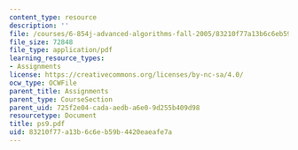 ```yaml
---
content_type: resource
description: ''
file: /courses/6-854j-advanced-algorithms-fall-2005/83210f77a13b6c6eb59b4420eaeafe7a_ps9.pdf
file_size: 72848
file_type: application/pdf
learning_resource_types:
- Assignments
license: https://creativecommons.org/licenses/by-nc-sa/4.0/
ocw_type: OCWFile
parent_title: Assignments
parent_type: CourseSection
parent_uid: 725f2e04-cada-aedb-a6e0-9d255b409d98
resourcetype: Document
title: ps9.pdf
uid: 83210f77-a13b-6c6e-b59b-4420eaeafe7a
---
```

